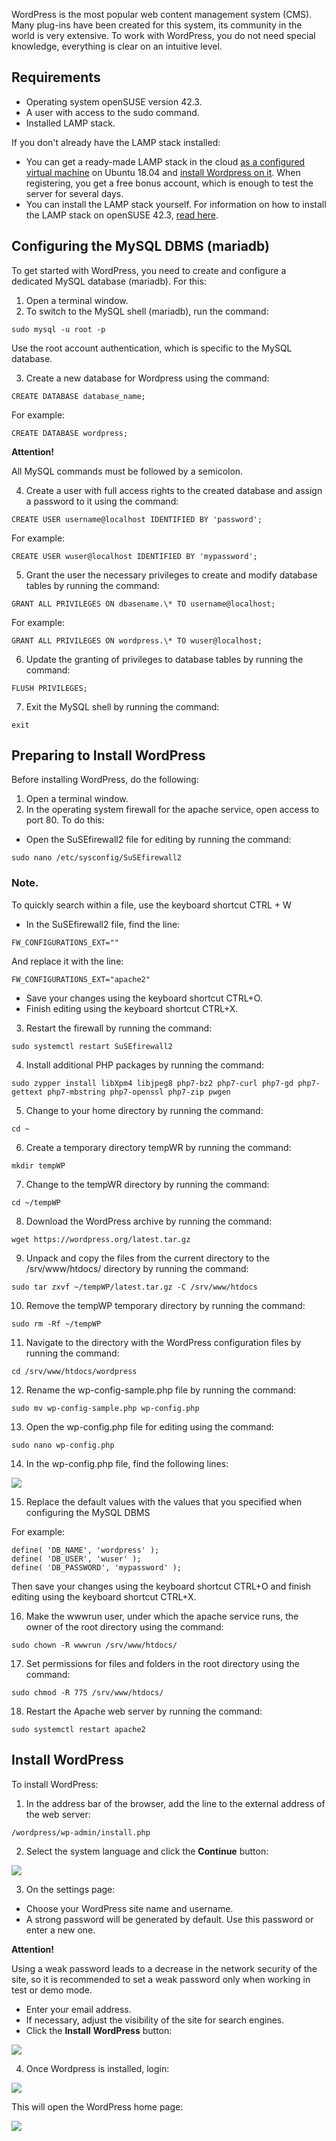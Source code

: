 WordPress is the most popular web content management system (CMS). Many plug-ins have been created for this system, its community in the world is very extensive. To work with WordPress, you do not need special knowledge, everything is clear on an intuitive level.

## Requirements

- Operating system openSUSE version 42.3.
- A user with access to the sudo command.
- Installed LAMP stack.

If you don't already have the LAMP stack installed:

- You can get a ready-made LAMP stack in the cloud [as a configured virtual machine](https://mcs.mail.ru/app/services/marketplace/) on Ubuntu 18.04 and [install Wordpress on it](/en/additionals/cases/cases-wp/case-wp-u18). When registering, you get a free bonus account, which is enough to test the server for several days.
- You can install the LAMP stack yourself. For information on how to install the LAMP stack on openSUSE 42.3, [read here](/en/additionals/cases/cases-lamp/lamp-suse42).

## Configuring the MySQL DBMS (mariadb)

To get started with WordPress, you need to create and configure a dedicated MySQL database (mariadb). For this:

1. Open a terminal window.
2. To switch to the MySQL shell (mariadb), run the command:

```
sudo mysql -u root -p
```

Use the root account authentication, which is specific to the MySQL database.

3. Create a new database for Wordpress using the command:

```
CREATE DATABASE database_name;
```

For example:

```
CREATE DATABASE wordpress;
```

<warn>

**Attention!**

All MySQL commands must be followed by a semicolon.

</warn>

4. Create a user with full access rights to the created database and assign a password to it using the command:

```
CREATE USER username@localhost IDENTIFIED BY 'password';
```

For example:

```
CREATE USER wuser@localhost IDENTIFIED BY 'mypassword';
```

5. Grant the user the necessary privileges to create and modify database tables by running the command:

```
GRANT ALL PRIVILEGES ON dbasename.\* TO username@localhost;
```

For example:

```
GRANT ALL PRIVILEGES ON wordpress.\* TO wuser@localhost;
```

6. Update the granting of privileges to database tables by running the command:

```
FLUSH PRIVILEGES;
```

7. Exit the MySQL shell by running the command:

```
exit
```

## Preparing to Install WordPress

Before installing WordPress, do the following:

1. Open a terminal window.
2. In the operating system firewall for the apache service, open access to port 80. To do this:

- Open the SuSEfirewall2 file for editing by running the command:

```
sudo nano /etc/sysconfig/SuSEfirewall2
```

### Note.

To quickly search within a file, use the keyboard shortcut CTRL + W

- In the SuSEfirewall2 file, find the line:

```
FW_CONFIGURATIONS_EXT=""
```

And replace it with the line:

```
FW_CONFIGURATIONS_EXT="apache2"
```

- Save your changes using the keyboard shortcut CTRL+O.
- Finish editing using the keyboard shortcut CTRL+X.

3. Restart the firewall by running the command:

```
sudo systemctl restart SuSEfirewall2
```

4. Install additional PHP packages by running the command:

```
sudo zypper install libXpm4 libjpeg8 php7-bz2 php7-curl php7-gd php7-gettext php7-mbstring php7-openssl php7-zip pwgen
```

5. Change to your home directory by running the command:

```
cd ~
```

6. Create a temporary directory tempWR by running the command:

```
mkdir tempWP
```

7. Change to the tempWR directory by running the command:

```
cd ~/tempWP
```

8. Download the WordPress archive by running the command:

```
wget https://wordpress.org/latest.tar.gz
```

9. Unpack and copy the files from the current directory to the /srv/www/htdocs/ directory by running the command:

```
sudo tar zxvf ~/tempWP/latest.tar.gz -C /srv/www/htdocs
```

10. Remove the tempWP temporary directory by running the command:

```
sudo rm -Rf ~/tempWP
```

11. Navigate to the directory with the WordPress configuration files by running the command:

```
cd /srv/www/htdocs/wordpress
```

12. Rename the wp-config-sample.php file by running the command:

```
sudo mv wp-config-sample.php wp-config.php
```

13. Open the wp-config.php file for editing using the command:

```
sudo nano wp-config.php
```

14. In the wp-config.php file, find the following lines:

![](./assets/1555704465550-1555704465550.png)

15. Replace the default values ​​with the values ​​that you specified when configuring the MySQL DBMS

For example:

```
define( 'DB_NAME', 'wordpress' );
define( 'DB_USER', 'wuser' );
define( 'DB_PASSWORD', 'mypassword' );
```

Then save your changes using the keyboard shortcut CTRL+O and finish editing using the keyboard shortcut CTRL+X.

16. Make the wwwrun user, under which the apache service runs, the owner of the root directory using the command:

```
sudo chown -R wwwrun /srv/www/htdocs/
```

17. Set permissions for files and folders in the root directory using the command:

```
sudo chmod -R 775 /srv/www/htdocs/
```

18. Restart the Apache web server by running the command:

```
sudo systemctl restart apache2
```

## Install WordPress

To install WordPress:

1. In the address bar of the browser, add the line to the external address of the web server:

```
/wordpress/wp-admin/install.php
```

2. Select the system language and click the **Continue** button:

**![](./assets/1555705461526-1555705461526.png)**

3. On the settings page:

- Choose your WordPress site name and username.
- A strong password will be generated by default. Use this password or enter a new one.

<warn>

**Attention!**

Using a weak password leads to a decrease in the network security of the site, so it is recommended to set a weak password only when working in test or demo mode.

</warn>

- Enter your email address.
- If necessary, adjust the visibility of the site for search engines.
- Click the **Install** **WordPress** button:

**![](./assets/1555705531629-1555705531629.png)**

4. Once Wordpress is installed, login:

**![](./assets/1555705599355-1555705599355.png)**

This will open the WordPress home page:

**![](./assets/1555705632823-1555705632823.png)**
